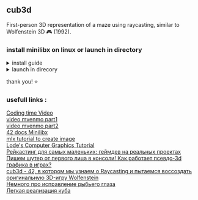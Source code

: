 ## cub3d
First-person 3D representation of a maze using raycasting, similar to Wolfenstein 3D 🎮 (1992).
  
### install minilibx on linux or launch in directory
<details>
<summary>install guide</summary>  
<br>
  
[MiniLibX from Paris students](https://github.com/42Paris/minilibx-linux)  
```  
git clone https://github.com/42Paris/minilibx-linux.git && cd minilibx-linux && make
```  
Manual install on Linux  
install libmlx.a
```
sudo cp libmlx.a /usr/local/lib 
```
install mlx.h and mlx_int.h
```
sudo mkdir /usr/local/include/mlx/ && sudo cp mlx.h mlx_int.h /usr/local/include/mlx/
```
install man1 and man3 file
```
sudo cp man/ /usr/local/
```   

edit header files in test/main.c and test/new_window.c <mlx/mlx.h> <mlx/mlx_int.h> <- your mlx.h path 
test for minilibx  
```
cd test && gcc main.c -lmlx -lXext -lX11 -o test1 && gcc new_win.c -lmlx -lXext -lX11 -o test2
```  
correct compile flags  
`gcc/clang -Wall -Wextra -Werror main.c/main.o -lmlx -lXext -lX11 -o start`  
  
</details>
  
<details>
<summary>launch in direcory</summary>
<br>
in file edit "../mlx/mlx.h" <- path to mlx.h  
  
`gcc test.c -L ../[Path to libmlx.a] -lmlx -lXext -lX11`  
</details>
  
thank you! ⭐  
  
  
### usefull links :
[Coding time Video](https://www.youtube.com/watch?v=vK6_Hz6O8iA)  
[video mvenmo part1](https://www.youtube.com/watch?v=Ui7qFpeqa3c&t=0s)  
[video mvenmo part2](https://www.youtube.com/watch?v=XWCHl0rpBj4&t=0s)  
[42 docs Minilibx](https://harm-smits.github.io/42docs/libs/minilibx)  
[mlx tutorial to create image](https://github.com/Gontjarow/MiniLibX/blob/master/docs/mlx-tutorial-create-image.md)  
[Lode's Computer Graphics Tutorial](https://lodev.org/cgtutor/raycasting.html)  
[Рейкастинг для самых маленьких: геймдев на реальных проектах](https://proglib.io/p/raycasting-for-the-smallest)  
[Пишем шутер от первого лица в консоли! Как работает псевдо-3d графика в играх?](http://ilinblog.ru/article.php?id_article=49)  
[cub3d - 42, в котором мы узнаем о Raycasting и пытаемся воссоздать оригинальную 3D-игру Wolfenstein](https://www.mokairui.com/opensource/ru/6149d14c5f206938f5123d54.html)  
[Немного про исправление рыбьего глаза](https://permadi.com/1996/05/ray-casting-tutorial-8/)  
[Легкая реализация куба](https://github.com/OneLoneCoder/CommandLineFPS/blob/master/CommandLineFPS.cpp)  
